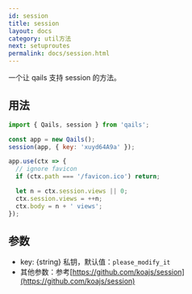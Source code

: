 ```yaml
---
id: session
title: session
layout: docs
category: util方法
next: setuproutes
permalink: docs/session.html
---
```


一个让 qails 支持 session 的方法。

## 用法
```js
import { Qails, session } from 'qails';

const app = new Qails();
session(app, { key: 'xuyd64A9a' });

app.use(ctx => {
  // ignore favicon
  if (ctx.path === '/favicon.ico') return;

  let n = ctx.session.views || 0;
  ctx.session.views = ++n;
  ctx.body = n + ' views';
});
```

## 参数

- key: {string} 私钥，默认值：`please_modify_it`
- 其他参数：参考[https://github.com/koajs/session](https://github.com/koajs/session)
